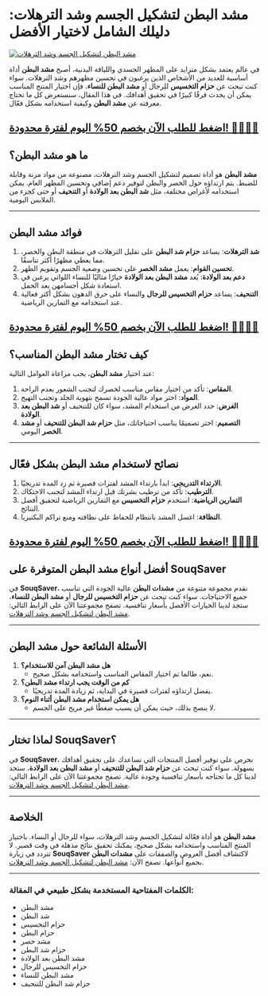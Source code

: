 # مشد البطن لتشكيل الجسم وشد الترهلات: دليلك الشامل لاختيار الأفضل

[![مشد البطن لتشكيل الجسم وشد الترهلات](https://souqsaver.com/assets/1.jpg)](https://souqsaver.com/waist-belt/)

في عالم يعتمد بشكل متزايد على المظهر الجسدي واللياقة البدنية، أصبح **مشد البطن** أداة أساسية للعديد من الأشخاص الذين يرغبون في تحسين مظهرهم وشد الترهلات. سواء كنت تبحث عن **حزام التخسيس** للرجال أو **مشد البطن للنساء**، فإن اختيار المنتج المناسب يمكن أن يحدث فرقًا كبيرًا في تحقيق أهدافك. في هذا المقال، سنستعرض كل ما تحتاج معرفته عن **مشد البطن** وكيفية استخدامه بشكل فعّال.

[اضغط للطلب الآن بخصم 50% اليوم لفترة محدودة! 🚀🔥🎉💥](https://souqsaver.com/waist-belt/)
---

## **ما هو مشد البطن؟**

**مشد البطن** هو أداة تصميم لتشكيل الجسم وشد الترهلات، مصنوعة من مواد مرنة وقابلة للضبط. يتم ارتداؤه حول الخصر والبطن لتوفير دعم إضافي وتحسين المظهر العام. يمكن استخدامه لأغراض مختلفة، مثل **شد البطن بعد الولادة** أو **التنحيف** أو حتى كجزء من الملابس اليومية.

---

## **فوائد مشد البطن**

1. **شد الترهلات**: يساعد **حزام شد البطن** على تقليل الترهلات في منطقة البطن والخصر، مما يعطي مظهرًا أكثر تناسقًا.
2. **تحسين القوام**: يعمل **مشد الخصر** على تحسين وضعية الجسم وتقويم الظهر.
3. **دعم بعد الولادة**: يُعد **مشد البطن بعد الولادة** خيارًا مثاليًا للنساء اللواتي يرغبن في استعادة شكل أجسامهن بعد الحمل.
4. **التنحيف**: يساعد **حزام التخسيس للرجال** والنساء على حرق الدهون بشكل أكثر فعالية عند استخدامه مع التمارين الرياضية.

[اضغط للطلب الآن بخصم 50% اليوم لفترة محدودة! 🚀🔥🎉💥](https://souqsaver.com/waist-belt/)
---

## **كيف تختار مشد البطن المناسب؟**

عند اختيار **مشد البطن**، يجب مراعاة العوامل التالية:

1. **المقاس**: تأكد من اختيار مقاس مناسب لخصرك لتجنب الشعور بعدم الراحة.
2. **المواد**: اختر مواد عالية الجودة تسمح بتهوية الجلد وتجنب التهيج.
3. **الغرض**: حدد الغرض من استخدام المشد، سواء كان للتنحيف أو **شد البطن بعد الولادة**.
4. **التصميم**: اختر تصميمًا يناسب احتياجاتك، مثل **حزام شد البطن للتنحيف** أو **مشد الخصر** اليومي.

---

## **نصائح لاستخدام مشد البطن بشكل فعّال**

1. **الارتداء التدريجي**: ابدأ بارتداء المشد لفترات قصيرة ثم زد المدة تدريجيًا.
2. **الترطيب**: تأكد من ترطيب بشرتك قبل ارتداء المشد لتجنب الاحتكاك.
3. **التمارين الرياضية**: استخدم **حزام التخسيس** مع التمارين الرياضية لتحقيق أفضل النتائج.
4. **النظافة**: اغسل المشد بانتظام للحفاظ على نظافته ومنع تراكم البكتيريا.

[اضغط للطلب الآن بخصم 50% اليوم لفترة محدودة! 🚀🔥🎉💥](https://souqsaver.com/waist-belt/)
---

## **أفضل أنواع مشد البطن المتوفرة على SouqSaver**

في **SouqSaver**، نقدم مجموعة متنوعة من **مشدات البطن** عالية الجودة التي تناسب جميع الاحتياجات. سواء كنت تبحث عن **حزام التخسيس للرجال** أو **مشد البطن للنساء**، ستجد لدينا الخيارات الأفضل بأسعار تنافسية. تصفح مجموعتنا الآن على الرابط التالي: [مشد البطن لتشكيل الجسم وشد الترهلات](https://souqsaver.com/waist-belt/).

---

## **الأسئلة الشائعة حول مشد البطن**

1. **هل مشد البطن آمن للاستخدام؟**
   - نعم، طالما تم اختيار المقاس المناسب واستخدامه بشكل صحيح.
2. **كم من الوقت يجب ارتداء مشد البطن؟**
   - يفضل ارتداؤه لفترات قصيرة في البداية، ثم زيادة المدة تدريجيًا.
3. **هل يمكن استخدام مشد البطن أثناء النوم؟**
   - لا ينصح بذلك، حيث يمكن أن يسبب ضغطًا غير مريح على الجسم.

---

## **لماذا تختار SouqSaver؟**

في **SouqSaver**، نحرص على توفير أفضل المنتجات التي تساعدك على تحقيق أهدافك بسهولة. سواء كنت تبحث عن **حزام شد البطن للتنحيف** أو **مشد البطن بعد الولادة**، ستجد لدينا كل ما تحتاجه بأسعار تنافسية وجودة عالية. تصفح مجموعتنا الآن على الرابط التالي: [مشد البطن لتشكيل الجسم وشد الترهلات](https://souqsaver.com/waist-belt/).

---

## **الخلاصة**

**مشد البطن** هو أداة فعّالة لتشكيل الجسم وشد الترهلات، سواء للرجال أو النساء. باختيار المنتج المناسب واستخدامه بشكل صحيح، يمكنك تحقيق نتائج مذهلة في وقت قصير. لا تتردد في زيارة **SouqSaver** لاكتشاف أفضل العروض والصفقات على **مشدات البطن** بجميع أنواعها. تصفح الآن: [مشد البطن لتشكيل الجسم وشد الترهلات](https://souqsaver.com/waist-belt/).

---

### **الكلمات المفتاحية المستخدمة بشكل طبيعي في المقالة:**

- مشد البطن
- شد البطن
- حزام التخسيس
- حزام البطن
- مشد خصر
- حزام شد البطن
- مشد البطن بعد الولادة
- حزام التخسيس للرجال
- مشد البطن للنساء
- حزام شد البطن للتنحيف
